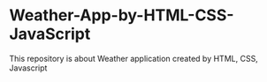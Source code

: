 # Weather-App-by-HTML-CSS-JavaScript
This repository is about Weather application created by HTML, CSS, Javascript
